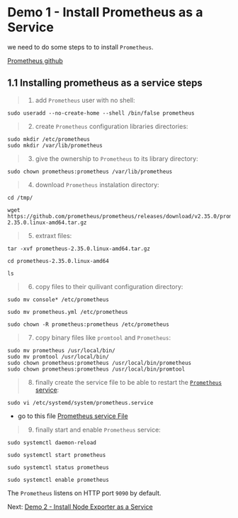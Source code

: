 # Demo 1 - Install Prometheus as a Service

we need to do some steps to to install `Prometheus`.

[Prometheus github](https://github.com/prometheus/prometheus)

## 1.1 Installing prometheus as a service steps

> 1. add `Prometheus` user with no shell:

```
sudo useradd --no-create-home --shell /bin/false prometheus
```
> 2. create `Prometheus` configuration libraries directories:

```
sudo mkdir /etc/prometheus
sudo mkdir /var/lib/prometheus
```
> 3. give the ownership to `Prometheus` to its library directory:
```
sudo chown prometheus:prometheus /var/lib/prometheus
```
> 4. download `Prometheus` instalation directory:

```
cd /tmp/

wget https://github.com/prometheus/prometheus/releases/download/v2.35.0/prometheus-2.35.0.linux-amd64.tar.gz
```
> 5. extraxt files:
```
tar -xvf prometheus-2.35.0.linux-amd64.tar.gz

cd prometheus-2.35.0.linux-amd64

ls
```
> 6. copy files to their quilivant configuration directory:
```
sudo mv console* /etc/prometheus

sudo mv prometheus.yml /etc/prometheus

sudo chown -R prometheus:prometheus /etc/prometheus
```
> 7. copy binary files like `promtool` and `Prometheus`:
```
sudo mv prometheus /usr/local/bin/
sudo mv promtool /usr/local/bin/
sudo chown prometheus:prometheus /usr/local/bin/prometheus
sudo chown prometheus:prometheus /usr/local/bin/promtool
```
> 8. finally create the service file to be able to restart the [`Prometheus` service](prometheus.service):
```
sudo vi /etc/systemd/system/prometheus.service
```
- go to this file [Prometheus service File](prometheus.service)

> 9. finally start and enable `Prometheus` service:
```
sudo systemctl daemon-reload

sudo systemctl start prometheus

sudo systemctl status prometheus

sudo systemctl enable prometheus
```
The `Prometheus` listens on HTTP port `9090` by default.

Next: [Demo 2 - Install Node Exporter as a Service](../../demo02/node-exporter/README.md)
